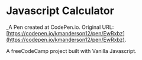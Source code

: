 # Javascript Calculator
 _A Pen created at CodePen.io. Original URL: [https://codepen.io/kmanderson12/pen/EwRxbz](https://codepen.io/kmanderson12/pen/EwRxbz).

 A freeCodeCamp project built with Vanilla Javascript.